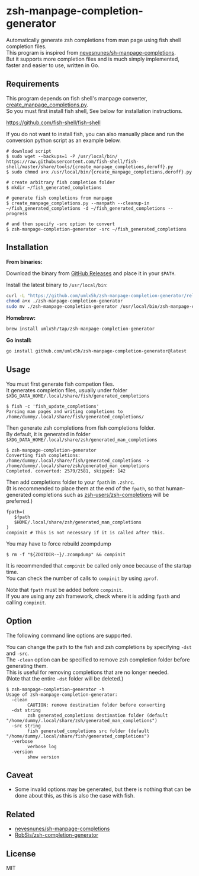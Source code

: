 # zsh-manpage-completion-generator

Automatically generate zsh completions from man page using fish shell completion files.  
This program is inspired from [nevesnunes/sh-manpage-completions](https://github.com/nevesnunes/sh-manpage-completions).  
But it supports more completion files and is much simply implemented, faster and easier to use, written in Go.

## Requirements

This program depends on fish shell's manpage converter, [create_manpage_completions.py](https://github.com/fish-shell/fish-shell/blob/master/share/tools/create_manpage_completions.py).  
So you must first install fish shell, See below for installation instructions.

https://github.com/fish-shell/fish-shell

If you do not want to install fish, you can also manually place and run the conversion python script as an example below.

```
# download script
$ sudo wget --backups=1 -P /usr/local/bin/ https://raw.githubusercontent.com/fish-shell/fish-shell/master/share/tools/{create_manpage_completions,deroff}.py
$ sudo chmod a+x /usr/local/bin/{create_manpage_completions,deroff}.py

# create arbitrary fish completion folder
$ mkdir ~/fish_generated_completions

# generate fish completions from manpage
$ create_manpage_completions.py --manpath --cleanup-in ~/fish_generated_completions -d ~/fish_generated_completions --progress

# and then specify -src option to convert
$ zsh-manpage-completion-generator -src ~/fish_generated_completions
```


## Installation

**From binaries:**

Download the binary from [GitHub Releases](https://github.com/umlx5h/zsh-manpage-completion-generator/releases/latest) and place it in your `$PATH`.

Install the latest binary to `/usr/local/bin`:

```bash
curl -L "https://github.com/umlx5h/zsh-manpage-completion-generator/releases/latest/download/zsh-manpage-completion-generator_$(uname -s)_$(uname -m).tar.gz" | tar xz zsh-manpage-completion-generator
chmod a+x ./zsh-manpage-completion-generator
sudo mv ./zsh-manpage-completion-generator /usr/local/bin/zsh-manpage-completion-generator
```

**Homebrew:**

```bash
brew install umlx5h/tap/zsh-manpage-completion-generator
```

**Go install:**

```bash
go install github.com/umlx5h/zsh-manpage-completion-generator@latest
```

## Usage

You must first generate fish competion files.  
It generates completion files, usually under folder `$XDG_DATA_HOME/.local/share/fish/generated_completions`

```console
$ fish -c 'fish_update_completions'
Parsing man pages and writing completions to /home/dummy/.local/share/fish/generated_completions/
```

Then generate zsh completions from fish completions folder.  
By default, it is generated in folder `$XDG_DATA_HOME/.local/share/zsh/generated_man_completions`

```console
$ zsh-manpage-completion-generator
Converting fish completions: /home/dummy/.local/share/fish/generated_completions -> /home/dummy/.local/share/zsh/generated_man_completions
Completed. converted: 2579/2581, skipped: 142
```

Then add completions folder to your `fpath` in `.zshrc`.  
(It is recommended to place them at the end of the `fpath`, so that human-generated completions such as [zsh-users/zsh-completions](https://github.com/zsh-users/zsh-completions) will be preferred.)

```
fpath=(
   $fpath
   $HOME/.local/share/zsh/generated_man_completions
)
compinit # This is not necessary if it is called after this.
```

You may have to force rebuild zcompdump

```console
$ rm -f "${ZDOTDIR-~}/.zcompdump" && compinit
```

It is recommended that `compinit` be called only once because of the startup time.  
You can check the number of calls to `compinit` by using `zprof`.

Note that `fpath` must be added before `compinit`.  
If you are using any zsh framework, check where it is adding `fpath` and calling `compinit`.

## Option

The following command line options are supported.

You can change the path to the fish and zsh completions by specifying `-dst` and `-src`.  
The `-clean` option can be specified to remove zsh completion folder before generating them.  
This is useful for removing completions that are no longer needed.  
(Note that the entire `-dst` folder will be deleted.)

```console
$ zsh-manpage-completion-generator -h
Usage of zsh-manpage-completion-generator:
  -clean
        CAUTION: remove destination folder before converting
  -dst string
        zsh generated_completions destination folder (default "/home/dummy/.local/share/zsh/generated_man_completions")
  -src string
        fish generated_completions src folder (default "/home/dummy/.local/share/fish/generated_completions")
  -verbose
        verbose log
  -version
        show version
```

## Caveat

- Some invalid options may be generated, but there is nothing that can be done about this, as this is also the case with fish.

## Related

- [nevesnunes/sh-manpage-completions](https://github.com/nevesnunes/sh-manpage-completions)
- [RobSis/zsh-completion-generator](https://github.com/RobSis/zsh-completion-generator)

## License

MIT
